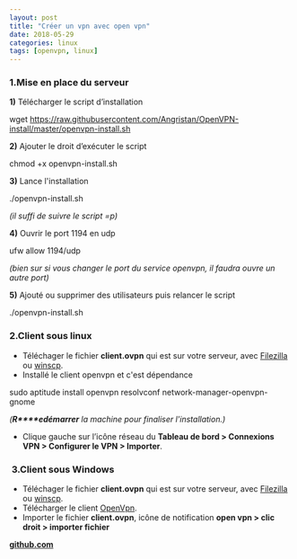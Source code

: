 ```yaml
---
layout: post
title: "Créer un vpn avec open vpn"
date: 2018-05-29
categories: linux
tags: [openvpn, linux]
---
```

### **1.Mise en place du serveur**

**1)** Télécharger le script d’installation

wget https://raw.githubusercontent.com/Angristan/OpenVPN-install/master/openvpn-install.sh

  
**2)** Ajouter le droit d’exécuter le script

chmod +x openvpn-install.sh

  
**3)** Lance l'installation

./openvpn-install.sh

_(il suffi de suivre le script =p)_  
  
**4)** Ouvrir le port 1194 en udp

ufw allow 1194/udp

_(bien sur si vous changer le port du service openvpn, il faudra ouvre un autre port)_  
  
**5)** Ajouté ou supprimer des utilisateurs puis relancer le script

./openvpn-install.sh

### **2.Client sous linux**

*   Téléchager le fichier **client.ovpn** qui est sur votre serveur, avec [Filezilla](https://filezilla-project.org/download.php?type=client) ou [winscp](https://winscp.net/eng/download.php).
*   Installé le client openvpn et c'est dépendance

sudo aptitude install openvpn resolvconf network-manager-openvpn-gnome

_(**R****edémarrer** la machine pour finaliser l'installation.)_

*   Clique gauche sur l’icône réseau du **Tableau de bord > Connexions VPN > Configurer le VPN > Importer**.  
      
    

###  **3.Client sous Windows**

*   Téléchager le fichier **client.ovpn** qui est sur votre serveur, avec [Filezilla](https://filezilla-project.org/download.php?type=client) ou [winscp](https://winscp.net/eng/download.php).
*   Télécharger le client [OpenVpn](https://openvpn.net/index.php/open-source/downloads.html).
*   Importer le fichier **client.ovpn**, icône de notification **open vpn > clic droit > importer fichier**  
    

**[github.com](https://github.com/Angristan/OpenVPN-install)**